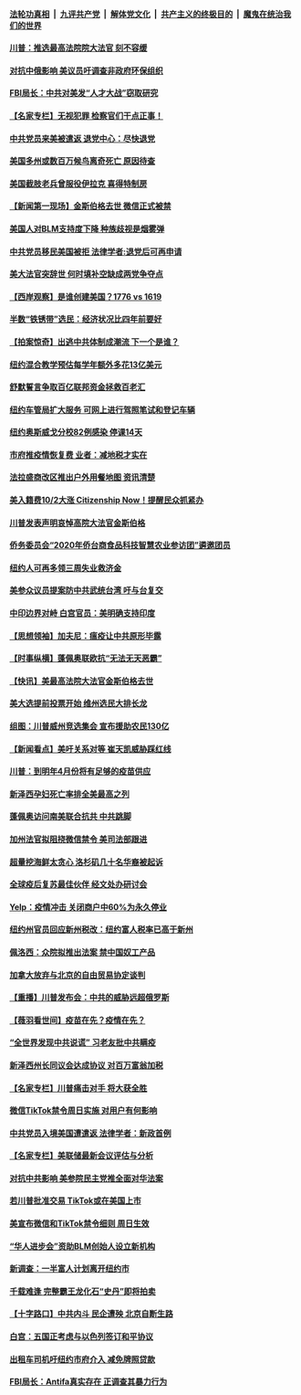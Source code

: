 

####  [法轮功真相](../../../../basic/blob/master/README.md?t=09200202) &nbsp;|&nbsp; [九评共产党](../../../../9ping.md/blob/master/README.md?t=09200202) &nbsp;|&nbsp; [解体党文化](../../../../jtdwh.md/blob/master/README.md?t=09200202)  &nbsp;|&nbsp; [共产主义的终极目的](../../../../gczydzjmd.md/blob/master/README.md?t=09200202) &nbsp;|&nbsp; [魔鬼在统治我们的世界](../../../../mgztzwmdsj.md/blob/master/README.md?t=09200202) 

#### [川普：推选最高法院院大法官 刻不容缓](../pages/nsc412/n12415885.md?t=09200202) 

#### [对抗中俄影响 美议员吁调查非政府环保组织](../pages/nsc412/n12415863.md?t=09200202) 

#### [FBI局长：中共对美发“人才大战”窃取研究](../pages/nsc412/n12415919.md?t=09200202) 

#### [【名家专栏】无视犯罪 检察官们干点正事！](../pages/nsc412/n12414831.md?t=09200202) 

#### [中共党员来美被遣返 退党中心：尽快退党](../pages/nsc412/n12415164.md?t=09200202) 

#### [美国多州或数百万候鸟离奇死亡 原因待查](../pages/nsc412/n12415086.md?t=09200202) 

#### [美国截肢老兵曾服役伊拉克 喜得特制房](../pages/nsc412/n12414884.md?t=09200202) 

#### [【新闻第一现场】金斯伯格去世 微信正式被禁](../pages/nsc412/n12415631.md?t=09200202) 

#### [美国人对BLM支持度下降 种族歧视是烟雾弹](../pages/nsc412/n12415124.md?t=09200202) 

#### [中共党员移民美国被拒 法律学者:退党后可再申请](../pages/nsc412/n12415173.md?t=09200202) 

#### [美大法官突辞世 何时填补空缺成两党争夺点](../pages/nsc412/n12414980.md?t=09200202) 

#### [【西岸观察】是谁创建美国？1776 vs 1619](../pages/nsc412/n12415268.md?t=09200202) 

#### [半数“铁锈带”选民：经济状况比四年前要好](../pages/nsc412/n12415198.md?t=09200202) 

#### [【拍案惊奇】出逃中共体制成潮流 下一个是谁？](../pages/nsc412/n12415212.md?t=09200202) 

#### [纽约混合教学预估每学年额外多花13亿美元](../pages/nsc412/n12415130.md?t=09200202) 

#### [舒默誓言争取百亿联邦资金拯救百老汇](../pages/nsc412/n12415178.md?t=09200202) 

#### [纽约车管局扩大服务 可网上进行驾照笔试和登记车辆](../pages/nsc412/n12415137.md?t=09200202) 

#### [纽约奥斯威戈分校82例感染 停课14天](../pages/nsc412/n12415176.md?t=09200202) 

#### [市府推疫情恢复费 业者：减地税才实在](../pages/nsc412/n12414622.md?t=09200202) 

#### [法拉盛商改区推出户外用餐地图 资讯清楚](../pages/nsc412/n12415181.md?t=09200202) 

#### [美入籍费10/2大涨 Citizenship Now！提醒民众抓紧办](../pages/nsc412/n12415184.md?t=09200202) 

#### [川普发表声明哀悼高院大法官金斯伯格](../pages/nsc412/n12415152.md?t=09200202) 

#### [侨务委员会“2020年侨台商食品科技智慧农业参访团”遴邀团员](../pages/nsc412/n12415188.md?t=09200202) 

#### [纽约人可再多领三周失业救济金](../pages/nsc412/n12415190.md?t=09200202) 

#### [美参众议员提案防中共武统台湾 吁与台复交](../pages/nsc412/n12414873.md?t=09200202) 

#### [中印边界对峙 白宫官员：美明确支持印度](../pages/nsc412/n12414846.md?t=09200202) 

#### [【思想领袖】加夫尼：瘟疫让中共原形毕露](../pages/nsc412/n12162113.md?t=09200202) 

#### [【时事纵横】蓬佩奥联欧抗“无法无天恶霸”](../pages/nsc412/n12414177.md?t=09200202) 

#### [【快讯】美最高法院大法官金斯伯格去世](../pages/nsc412/n12414756.md?t=09200202) 

#### [美大选提前投票开始 维州选民大排长龙](../pages/nsc412/n12414616.md?t=09200202) 

#### [组图：川普威州竞选集会 宣布援助农民130亿](../pages/nsc412/n12413427.md?t=09200202) 

#### [【新闻看点】美吁关系对等 崔天凯威胁踩红线](../pages/nsc412/n12414308.md?t=09200202) 

#### [川普：到明年4月份将有足够的疫苗供应](../pages/nsc412/n12414576.md?t=09200202) 

#### [新泽西孕妇死亡率排全美最高之列](../pages/nsc412/n12414677.md?t=09200202) 

#### [蓬佩奥访问南美联合抗共 中共跳脚](../pages/nsc412/n12414399.md?t=09200202) 

#### [加州法官拟阻挠微信禁令 美司法部跟进](../pages/nsc412/n12414304.md?t=09200202) 

#### [超量挖海鲜太贪心 洛杉矶几十名华裔被起诉](../pages/nsc412/n12414451.md?t=09200202) 

#### [全球疫后复苏最佳伙伴 经文处办研讨会](../pages/nsc412/n12414540.md?t=09200202) 

#### [Yelp：疫情冲击 关闭商户中60%为永久停业](../pages/nsc412/n12414537.md?t=09200202) 

#### [纽约州官员回应新州税改：纽约富人税率已高于新州](../pages/nsc412/n12414352.md?t=09200202) 

#### [佩洛西：众院拟推出法案 禁中国奴工产品](../pages/nsc412/n12414245.md?t=09200202) 

#### [加拿大放弃与北京的自由贸易协定谈判](../pages/nsc412/n12414371.md?t=09200202) 

#### [【重播】川普发布会：中共的威胁远超俄罗斯](../pages/nsc412/n12413959.md?t=09200202) 

#### [【薇羽看世间】疫苗在先？疫情在先？](../pages/nsc412/n12413726.md?t=09200202) 

#### [“全世界发现中共说谎” 习老友批中共瞒疫](../pages/nsc412/n12413225.md?t=09200202) 

#### [新泽西州长同议会达成协议 对百万富翁加税](../pages/nsc412/n12412428.md?t=09200202) 

#### [【名家专栏】川普痛击对手 将大获全胜](../pages/nsc412/n12413519.md?t=09200202) 

#### [微信TikTok禁令周日实施 对用户有何影响](../pages/nsc412/n12413788.md?t=09200202) 

#### [中共党员入境美国遭遣返 法律学者：新政首例](../pages/nsc412/n12413596.md?t=09200202) 

#### [【名家专栏】美联储最新会议评估与分析](../pages/nsc412/n12413495.md?t=09200202) 

#### [对抗中共影响 美参院民主党推全面对华法案](../pages/nsc412/n12413339.md?t=09200202) 

#### [若川普批准交易 TikTok或在美国上市](../pages/nsc412/n12413412.md?t=09200202) 

#### [美宣布微信和TikTok禁令细则 周日生效](../pages/nsc412/n12413533.md?t=09200202) 

#### [“华人进步会”资助BLM创始人设立新机构](../pages/nsc412/n12412482.md?t=09200202) 

#### [新调查：一半富人计划离开纽约市](../pages/nsc412/n12412496.md?t=09200202) 

#### [千载难逢 完整霸王龙化石“史丹”即将拍卖](../pages/nsc412/n12412316.md?t=09200202) 

#### [【十字路口】中共内斗 民企遭殃 北京自断生路](../pages/nsc412/n12412397.md?t=09200202) 

#### [白宫：五国正考虑与以色列签订和平协议](../pages/nsc412/n12412807.md?t=09200202) 

#### [出租车司机吁纽约市府介入 减免牌照贷款](../pages/nsc412/n12412585.md?t=09200202) 

#### [FBI局长：Antifa真实存在 正调查其暴力行为](../pages/nsc412/n12412671.md?t=09200202) 

